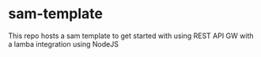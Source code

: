 # sam-template
This repo hosts a sam template to get started with using REST API GW with a lamba integration using NodeJS
